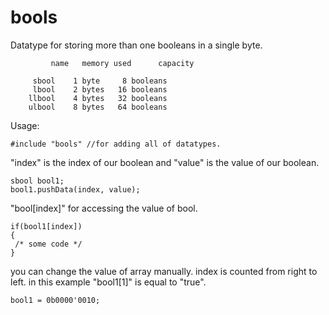 # bools
Datatype for storing more than one booleans in a single byte.  

```
         name 	memory used 	 capacity

	 sbool 	  1 byte 	 8 booleans
	 lbool 	  2 bytes 	16 booleans
	llbool 	  4 bytes 	32 booleans
	ulbool 	  8 bytes 	64 booleans
```
Usage:  
```
#include "bools" //for adding all of datatypes.
```
"index" is the index of our boolean and "value" is the value of our boolean.
```
sbool bool1;
bool1.pushData(index, value); 
```
"bool[index]" for accessing the value of bool.
```
if(bool1[index]) 
{
 /* some code */
}
```
you can change the value of array manually. index is counted from right to left. in this example "bool1[1]" is equal to "true".
```
bool1 = 0b0000'0010; 
```
